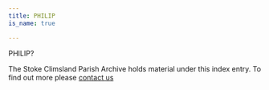 ```yaml
---
title: PHILIP
is_name: true

---
```


PHILIP?


The Stoke Climsland Parish Archive holds material under this index entry. To find out more please [contact us](/contact/)
